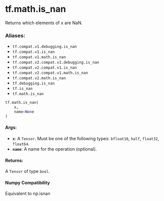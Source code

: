 <div itemscope itemtype="http://developers.google.com/ReferenceObject">
<meta itemprop="name" content="tf.math.is_nan" />
<meta itemprop="path" content="Stable" />
</div>

# tf.math.is_nan

Returns which elements of x are NaN.

### Aliases:

* `tf.compat.v1.debugging.is_nan`
* `tf.compat.v1.is_nan`
* `tf.compat.v1.math.is_nan`
* `tf.compat.v2.compat.v1.debugging.is_nan`
* `tf.compat.v2.compat.v1.is_nan`
* `tf.compat.v2.compat.v1.math.is_nan`
* `tf.compat.v2.math.is_nan`
* `tf.debugging.is_nan`
* `tf.is_nan`
* `tf.math.is_nan`

``` python
tf.math.is_nan(
    x,
    name=None
)
```

<!-- Placeholder for "Used in" -->



#### Args:


* <b>`x`</b>: A `Tensor`. Must be one of the following types: `bfloat16`, `half`, `float32`, `float64`.
* <b>`name`</b>: A name for the operation (optional).


#### Returns:

A `Tensor` of type `bool`.


#### Numpy Compatibility
Equivalent to np.isnan

